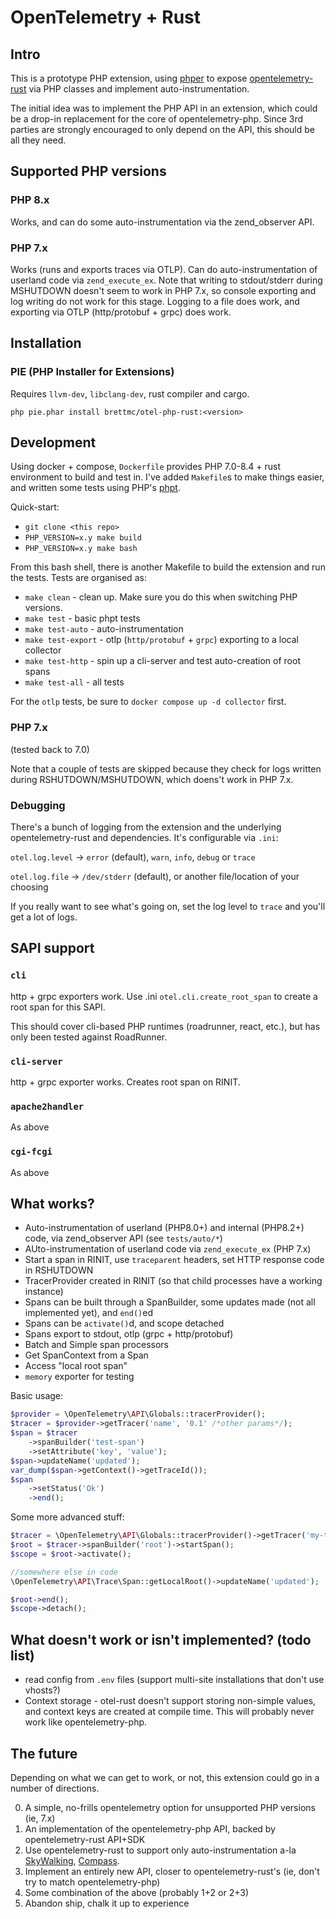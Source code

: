 # OpenTelemetry + Rust

## Intro

This is a prototype PHP extension, using [phper](https://github.com/phper-framework/phper)
to expose [opentelemetry-rust](https://opentelemetry.io/docs/languages/rust/) via PHP
classes and implement auto-instrumentation.

The initial idea was to implement the PHP API in an extension, which could be a
drop-in replacement for the core of opentelemetry-php. Since 3rd parties are
strongly encouraged to only depend on the API, this should be all they need.

## Supported PHP versions

### PHP 8.x

Works, and can do some auto-instrumentation via the zend_observer API.

### PHP 7.x

Works (runs and exports traces via OTLP). Can do auto-instrumentation of userland code via `zend_execute_ex`.
Note that writing to stdout/stderr during MSHUTDOWN doesn't seem to work in PHP 7.x, so console exporting and
log writing do not work for this stage. Logging to a file does work, and exporting via OTLP (http/protobuf + grpc) does work.

## Installation

### PIE (PHP Installer for Extensions)

Requires `llvm-dev`, `libclang-dev`, rust compiler and cargo.

`php pie.phar install brettmc/otel-php-rust:<version>`

## Development

Using docker + compose, `Dockerfile` provides PHP 7.0-8.4 + rust environment to build and
test in. I've added `Makefile`s to make things easier, and written some tests using PHP's
[phpt](https://qa.php.net/phpt_details.php).

Quick-start:

* `git clone <this repo>`
* `PHP_VERSION=x.y make build`
* `PHP_VERSION=x.y make bash`

From this bash shell, there is another Makefile to build the extension and run the tests.
Tests are organised as:

- `make clean` - clean up. Make sure you do this when switching PHP versions.
- `make test` - basic phpt tests
- `make test-auto` - auto-instrumentation
- `make test-export` - otlp (`http/protobuf` + `grpc`) exporting to a local collector
- `make test-http` - spin up a cli-server and test auto-creation of root spans
- `make test-all` - all tests

For the `otlp` tests, be sure to `docker compose up -d collector` first.

### PHP 7.x

(tested back to 7.0)

Note that a couple of tests are skipped because they check for logs written during RSHUTDOWN/MSHUTDOWN, which doens't work in PHP 7.x.

### Debugging

There's a bunch of logging from the extension and the underlying opentelemetry-rust and dependencies. It's configurable via `.ini`:

`otel.log.level` -> `error` (default), `warn`, `info`, `debug` or `trace`

`otel.log.file` -> `/dev/stderr` (default), or another file/location of your choosing

If you really want to see what's going on, set the log level to `trace` and you'll get a lot of logs.

## SAPI support

### `cli`
http + grpc exporters work. Use .ini `otel.cli.create_root_span` to create a root span for this SAPI.

This should cover cli-based PHP runtimes (roadrunner, react, etc.), but has only been tested against RoadRunner.

### `cli-server`
http + grpc exporter works. Creates root span on RINIT.

### `apache2handler`
As above

### `cgi-fcgi`
As above

## What works?

* Auto-instrumentation of userland (PHP8.0+) and internal (PHP8.2+) code, via zend_observer API (see `tests/auto/*`)
* AUto-instrumentation of userland code via `zend_execute_ex` (PHP 7.x)
* Start a span in RINIT, use `traceparent` headers, set HTTP response code in RSHUTDOWN
* TracerProvider created in RINIT (so that child processes have a working instance)
* Spans can be built through a SpanBuilder, some updates made (not all implemented yet), and `end()`ed
* Spans can be `activate()`d, and scope detached
* Spans export to stdout, otlp (grpc + http/protobuf)
* Batch and Simple span processors
* Get SpanContext from a Span
* Access "local root span"
* `memory` exporter for testing

Basic usage:
```php
$provider = \OpenTelemetry\API\Globals::tracerProvider();
$tracer = $provider->getTracer('name', '0.1' /*other params*/);
$span = $tracer
    ->spanBuilder('test-span')
    ->setAttribute('key', 'value');
$span->updateName('updated');
var_dump($span->getContext()->getTraceId());
$span
    ->setStatus('Ok')
    ->end();
```

Some more advanced stuff:
```php
$tracer = \OpenTelemetry\API\Globals::tracerProvider()->getTracer('my-tracer');
$root = $tracer->spanBuilder('root')->startSpan();
$scope = $root->activate();

//somewhere else in code
\OpenTelemetry\API\Trace\Span::getLocalRoot()->updateName('updated');

$root->end();
$scope->detach();
```

## What doesn't work or isn't implemented? (todo list)

- read config from `.env` files (support multi-site installations that don't use vhosts?)
- Context storage - otel-rust doesn't support storing non-simple values, and context keys are created at compile time.
This will probably never work like opentelemetry-php.

## The future

Depending on what we can get to work, or not, this extension could go in a number of directions.

0. A simple, no-frills opentelemetry option for unsupported PHP versions (ie, 7.x)
1. An implementation of the opentelemetry-php API, backed by opentelemetry-rust API+SDK
2. Use opentelemetry-rust to support only auto-instrumentation a-la [SkyWalking](https://github.com/apache/skywalking-php/),
[Compass](https://github.com/skpr/compass/).
3. Implement an entirely new API, closer to opentelemetry-rust's (ie, don't try to match opentelemetry-php)
4. Some combination of the above (probably 1+2 or 2+3)
5. Abandon ship, chalk it up to experience
